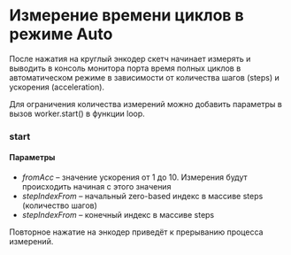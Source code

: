 # Измерение времени циклов в режиме Auto
После нажатия на круглый энкодер скетч начинает измерять и выводить в консоль монитора порта время полных циклов в автоматическом режиме в зависимости от количества шагов (steps) и ускорения (acceleration).

Для ограничения количества измерений можно добавить параметры в вызов worker.start() в функции loop.

### start
#### Параметры
- *fromAcc* – значение ускорения от 1 до 10. Измерения будут происходить начиная с этого значения 
- *stepIndexFrom* – начальный zero-based индекс в массиве steps (количество шагов)
- *stepIndexFrom* – конечный индекс в массиве steps

Повторное нажатие на энкодер приведёт к прерыванию процесса измерений.
